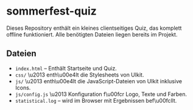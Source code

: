# sommerfest-quiz

Dieses Repository enthält ein kleines clientseitiges Quiz, das komplett offline funktioniert. Alle benötigten Dateien liegen bereits im Projekt.

## Dateien


 - `index.html` – Enthält Startseite und Quiz.
- `css/` \u2013 enth\u00e4lt die Stylesheets von UIkit.
- `js/` \u2013 enth\u00e4lt die JavaScript-Dateien von UIkit inklusive Icons.
- `js/config.js` \u2013 Konfiguration f\u00fcr Logo, Texte und Farben.
- `statistical.log` – wird im Browser mit Ergebnissen bef\u00fcllt.



